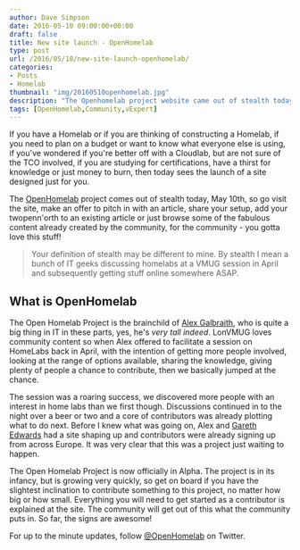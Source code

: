 ```yaml
---
author: Dave Simpson
date: 2016-05-10 09:00:00+00:00
draft: false
title: New site launch - OpenHomelab
type: post
url: /2016/05/10/new-site-launch-openhomelab/
categories:
- Posts
- Homelab
thumbnail: "img/20160510openhomelab.jpg"
description: "The Openhomelab project website came out of stealth today."
tags: [OpenHomelab,Community,vExpert]
---
```


If you have a Homelab or if you are thinking of constructing a Homelab, if you need to plan on a budget or want to know what everyone else is using, if you've wondered if you're better off with a Cloudlab, but are not sure of the TCO involved, if you are studying for certifications, have a thirst for knowledge or just money to burn, then today sees the launch of a site designed just for you.  
  
The [OpenHomelab](http://openhomelab.org/index.php?title=Main_Page) project comes out of stealth today, May 10th, so go visit the site, make an offer to pitch in with an article, share your setup, add your twopenn'orth to an existing article or just browse some of the fabulous content already created by the community, for the community - you gotta love this stuff!  
  

> Your definition of stealth may be different to mine. By stealth I mean a bunch of IT geeks discussing homelabs at a VMUG session in April and subsequently getting stuff online somewhere ASAP.


## What is OpenHomelab  
The Open Homelab Project is the brainchild of [Alex Galbraith](https://twitter.com/alexgalbraith), who is quite a big thing in IT in these parts, yes, he's _very tall indeed_. LonVMUG loves community content so when Alex offered to facilitate a session on HomeLabs back in April, with the intention of getting more people involved, looking at the range of options available, sharing the knowledge, giving plenty of people a chance to contribute, then we basically jumped at the chance.   

The session was a roaring success, we discovered more people with an interest in home labs than we first though. Discussions continued in to the night over a beer or two and a core of contributors was already plotting what to do next. Before I knew what was going on, Alex and [Gareth Edwards](https://twitter.com/GarethEdwards86) had a site shaping up and contributors were already signing up from across Europe. It was very clear that this was a project just waiting to happen.  
  
The Open Homelab Project is now officially in Alpha. The project is in its infancy, but is growing very quickly, so get on board if you have the slightest inclination to contribute something to this project, no matter how big or how small. Everything you will need to get started as a contributor is explained at the site. The community will get out of this what the community puts in. So far, the signs are awesome!  
  
For up to the minute updates, follow [@OpenHomelab](https://twitter.com/OpenHomelab) on Twitter.  
  
  

